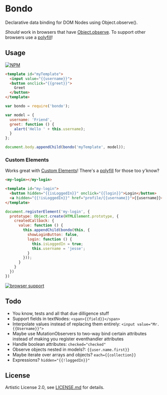 # Bondo
Declarative data binding for DOM Nodes using Object.observe().

*Should* work in browsers that have [Object.observe](http://caniuse.com/#feat=object-observe). To support other browsers use a [polyfill](https://www.npmjs.com/package/object.observe)!

## Usage

[![NPM](https://nodei.co/npm/bondo.png)](https://www.npmjs.com/package/bondo)

```html
<template id="myTemplate">
  <input value="{{username}}">
  <button onclick="{{greet}}">
    Greet
  </button>
</template>
```

```js
var bondo = require('bondo');

var model = {
  username: 'Friend',
  greet: function () {
    alert('Hello ' + this.username);
  }
};

document.body.appendChild(bondo('myTemplate', model));
```

### Custom Elements

Works great with [Custom Elements](https://w3c.github.io/webcomponents/spec/custom/)! There's a [polyfill](https://www.npmjs.com/package/document-register-element) for those too y'know?

```html
<my-login></my-login>

<template id="my-login">
  <button hidden="{{isLoggedIn}}" onclick="{{login}}">Login</button>
  <a hidden="{{!isLoggedIn}}" href="profile/{{username}}">{{username}}</span>
</template>
```

```js
document.registerElement('my-login', {
  prototype: Object.create(HTMLElement.prototype, {
    createdCallback: {
      value: function () {
        this.appendChild(bondo(this, {
          showLoginButton: false,
          login: function () {
            this.isLoggedIn = true;
            this.username = 'jesse';
          }
        }));
      }
    }
  })
})
```

[![browser support](https://ci.testling.com/jessehattabaugh/bondo.png)](https://ci.testling.com/jessehattabaugh/bondo)

## Todo

* You know, tests and all that due dilligence stuff
* Support fields in textNodes: `<span>{{field}}</span>`
* Interpolate values instead of replacing them entirely: `<input value="Mr. {{Username}}">`
* Maybe use MutationObservers to two-way bind certain attributes instead of making you register eventhandler attributes
* Handle boolean attributes: `checked="checked"`
* Observe objects nested in models?: `{{user.name.first}}`
* Maybe iterate over arrays and objects? `each={{collection}}`
* Expressions? `hidden="{{!loggedIn}}"`

## License

Artistic License 2.0, see [LICENSE.md](http://github.com/jessehattabaugh/bondo/blob/master/LICENSE.md) for details.
